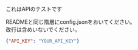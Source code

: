 これはAPIのテストです

READMEと同じ階層にconfig.jsonをおいてください。  
改行は含めいないでください。
```json
{"API_KEY": "YOUR_API_KEY"}
```